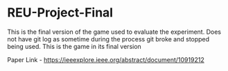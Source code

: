 # REU-Project-Final
This is the final version of the game used to evaluate the experiment. Does not have git log as sometime during the process git broke and stopped being used. This is the game in its final version



Paper Link - https://ieeexplore.ieee.org/abstract/document/10919212

